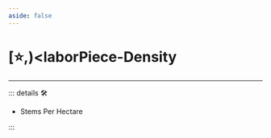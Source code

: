 ```yaml
---
aside: false
---
```

# [⭐,)<laborPiece</labor>-Density

---

<!-- =================================================== -->
<!-- =================================================== -->
<!-- =================================================== -->
<!-- =================================================== -->
<!-- =================================================== -->
::: details 🛠

- Stems Per Hectare

:::

